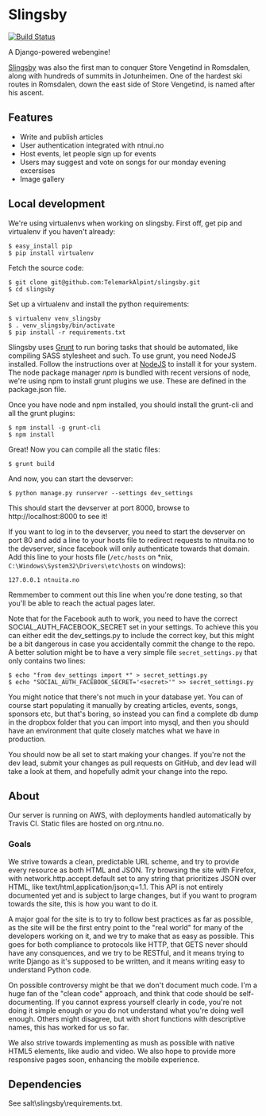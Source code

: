 Slingsby
========

[![Build Status](https://travis-ci.org/TelemarkAlpint/slingsby.png?branch=master)](https://travis-ci.org/TelemarkAlpint/slingsby)

A Django-powered webengine!

[Slingsby](http://en.wikipedia.org/wiki/William_Slingsby) was also the first man to conquer Store Vengetind in Romsdalen, along with hundreds of summits
in Jotunheimen. One of the hardest ski routes in Romsdalen, down the east side of Store Vengetind, is
named after his ascent.

Features
--------

* Write and publish articles
* User authentication integrated with ntnui.no
* Host events, let people sign up for events
* Users may suggest and vote on songs for our monday evening excersises
* Image gallery

Local development
-----------------

We're using virtualenvs when working on slingsby. First off, get pip and virtualenv if you haven't already:

    $ easy_install pip
    $ pip install virtualenv

Fetch the source code:

    $ git clone git@github.com:TelemarkAlpint/slingsby.git
    $ cd slingsby

Set up a virtualenv and install the python requirements:

    $ virtualenv venv_slingsby
    $ . venv_slingsby/bin/activate
    $ pip install -r requirements.txt

Slingsby uses [Grunt](http://gruntjs.com/) to run boring tasks that should be automated, like compiling SASS stylesheet and such.
To use grunt, you need NodeJS installed. Follow the instructions over at [NodeJS](http://nodejs.org/) to install it for your system.
The node package manager *npm* is bundled with recent versions of node, we're using npm to install grunt plugins we use. These are
defined in the package.json file.

Once you have node and npm installed, you should install the grunt-cli and all the grunt plugins:

    $ npm install -g grunt-cli
    $ npm install

Great! Now you can compile all the static files:

    $ grunt build

And now, you can start the devserver:

    $ python manage.py runserver --settings dev_settings

This should start the devserver at port 8000, browse to http://localhost:8000 to see it!

If you want to log in to the devserver, you need to start the devserver on port 80 and add a line to your hosts file to redirect 
requests to ntnuita.no to the devserver, since facebook will only authenticate towards that domain. Add this line to 
your hosts file (`/etc/hosts` on *nix, `C:\Windows\System32\Drivers\etc\hosts` on windows):

    127.0.0.1 ntnuita.no

Remmember to comment out this line when you're done testing, so that you'll be able to reach the actual pages later.

Note that for the Facebook auth to work, you need to have the correct SOCIAL_AUTH_FACEBOOK_SECRET set in your settings.
To achieve this you can either edit the dev_settings.py to include the correct key, but this might be a bit dangerous in
case you accidentally commit the change to the repo. A better solution might be to have a very simple file `secret_settings.py`
that only contains two lines:

    $ echo "from dev_settings import *" > secret_settings.py
    $ echo "SOCIAL_AUTH_FACEBOOK_SECRET='<secret>'" >> secret_settings.py

You might notice that there's not much in your database yet. You can of course start populating it manually by
creating articles, events, songs, sponsors etc, but that's boring, so instead you can find a complete db dump in the dropbox folder
that you can import into mysql, and then you should have an environment that quite closely matches what we have in production.

You should now be all set to start making your changes. If you're not the dev lead, submit your changes as pull requests on GitHub, and dev
lead will take a look at them, and hopefully admit your change into the repo.

About
-----

Our server is running on AWS, with deployments handled automatically by Travis CI. Static files are hosted on org.ntnu.no.

### Goals

We strive towards a clean, predictable URL scheme, and try to provide every resource as both HTML and JSON. Try browsing the site with Firefox,
with network.http.accept.default set to any string that prioritizes JSON over HTML, like text/html,application/json;q=1.1. This API is not entirely
documented yet and is subject to large changes, but if you want to program towards the site, this is how you want to do it.

A major goal for the site is to try to follow best practices as far as possible, as the site will be the first entry point to the "real world"
for many of the developers working on it, and we try to make that as easy as possible. This goes for both compliance to protocols like HTTP,
that GETS never should have any consquences, and we try to be RESTful, and it means trying to write Django as it's supposed to be written,
and it means writing easy to understand Python code.

On possible controversy might be that we don't document much code. I'm a huge fan of the "clean code" approach, and think that code should be
self-documenting. If you cannot express yourself clearly in code, you're not doing it simple enough or you do not understand what you're doing well
enough. Others might disagree, but with short functions with descriptive names, this has worked for us so far.

We also strive towards implementing as mush as possible with native HTML5 elements, like audio and video. We also hope to provide more responsive
pages soon, enhancing the mobile experience.

Dependencies
------------

See salt\slingsby\requirements.txt.
